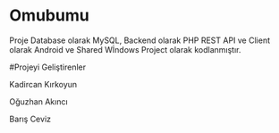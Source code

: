 # Omubumu

Proje Database olarak MySQL, Backend olarak PHP REST API ve Client olarak Android ve Shared Wİndows Project olarak kodlanmıştır.

#Projeyi Geliştirenler

Kadircan Kırkoyun

Oğuzhan Akıncı

Barış Ceviz
